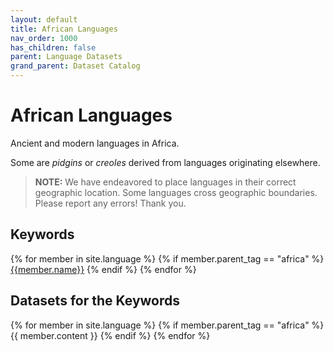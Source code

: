 ```yaml
---
layout: default
title: African Languages
nav_order: 1000
has_children: false
parent: Language Datasets
grand_parent: Dataset Catalog
---
```


# African Languages

Ancient and modern languages in Africa.

Some are _pidgins_ or _creoles_ derived from languages originating elsewhere.

> **NOTE:** We have endeavored to place languages in their correct geographic location. Some languages cross geographic boundaries. Please report any errors! Thank you.

## Keywords

<div class="table-wrapper">
{% for member in site.language %}
  {% if member.parent_tag == "africa" %} 
    <a href="#{{member.cleaned_tag}}" class="btn btn-primary fs-5 mb-4 mb-md-0 mr-2 no-glyph text-center">{{member.name}}</a>
  {% endif %}
{% endfor %}
</div>

## Datasets for the Keywords

{% for member in site.language %}
  {% if member.parent_tag == "africa" %}
    {{ member.content }}
  {% endif %}
{% endfor %}
